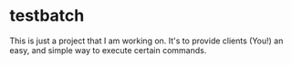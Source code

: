 # testbatch
This is just a project that I am working on.
It's to provide clients (You!) an easy, and simple way to execute certain commands.
